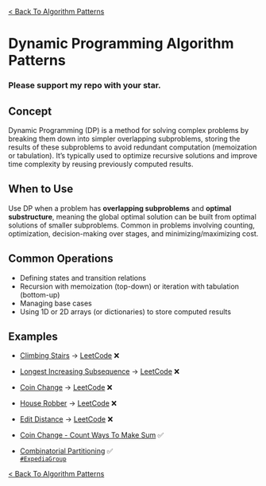[< Back To Algorithm Patterns](../../)

# Dynamic Programming Algorithm Patterns
### Please support my repo with your star.

## Concept
Dynamic Programming (DP) is a method for solving complex problems by breaking them down into simpler overlapping subproblems, storing the results of these subproblems to avoid redundant computation (memoization or tabulation). It’s typically used to optimize recursive solutions and improve time complexity by reusing previously computed results.

## When to Use
Use DP when a problem has **overlapping subproblems** and **optimal substructure**, meaning the global optimal solution can be built from optimal solutions of smaller subproblems. Common in problems involving counting, optimization, decision-making over stages, and minimizing/maximizing cost.

## Common Operations
- Defining states and transition relations
- Recursion with memoization (top-down) or iteration with tabulation (bottom-up)
- Managing base cases
- Using 1D or 2D arrays (or dictionaries) to store computed results

## Examples
- [Climbing Stairs]() → [LeetCode](https://leetcode.com/problems/climbing-stairs) ❌

- [Longest Increasing Subsequence]() → [LeetCode](https://leetcode.com/problems/longest-increasing-subsequence) ❌

- [Coin Change]() → [LeetCode](https://leetcode.com/problems/coin-change) ❌

- [House Robber]() → [LeetCode](https://leetcode.com/problems/house-robber) ❌

- [Edit Distance]() → [LeetCode](https://leetcode.com/problems/edit-distance) ❌

- [Coin Change - Count Ways To Make Sum](coin_change_count_ways) ✅

- [Combinatorial Partitioning](combinatorial_partitioning) ✅
  <br>
  [`#ExpediaGroup`](https://expediagroup.com)

[< Back To Algorithm Patterns](../../)
